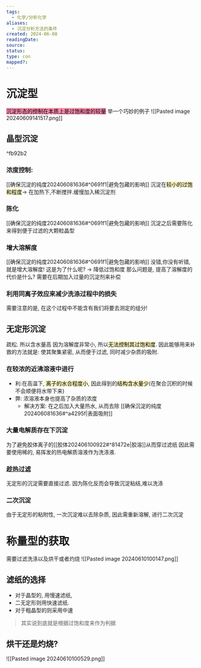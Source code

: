 ```yaml
---
tags:
  - 化学/分析化学
aliases:
  - 沉淀分析方法的条件
created: 2024-06-08
readingDate: 
source: 
status: 
type: con
mapped?:
---
```

# 沉淀型
<mark style="background: #FF5582A6;">沉淀形态的控制在本质上是过饱和度的较量</mark>
举一个巧妙的例子
![[Pasted image 20240609141517.png]]


## 晶型沉淀
^fb92b2
### 浓度控制:
[[确保沉淀的纯度202406081636#^0691f1|避免包藏的影响]]
沉淀在<mark style="background: #FFF3A3A6;">较小的过饱和程度</mark>$\longrightarrow$ 在加热下,不断搅拌.缓慢加入稀沉淀剂
### 陈化
[[确保沉淀的纯度202406081636#^0691f1|避免包藏的影响]]
沉淀之后需要陈化来得到便于过滤的大颗粒晶型

### 增大溶解度
[[确保沉淀的纯度202406081636#^0691f1|避免包藏的影响]]
没错,你没有听错, 就是增大溶解度! 这是为了什么呢? $\longrightarrow$ 降低过饱和度
那么问题是, 提高了溶解度的代价是什么? 需要在后期加入过量的沉淀剂来补偿

### 利用同离子效应来减少洗涤过程中的损失
需要注意的是, 在这个过程中不能含有我们将要去测定的组分!

## 无定形沉淀
疏松. 所以含水量高
因为溶解度非常小, 所以<mark style="background: #FFF3A3A6;">无法控制其过饱和度</mark>. 因此能够用来补救的方法就是: 使其聚集紧密, 从而便于过滤, 同时减少杂质的吸附.

### 在较浓的近沸溶液中进行
- 利:在高温下,<mark style="background: #FFF3A3A6;"> 离子的水合程度小</mark>, 因此得到的<mark style="background: #FFF3A3A6;">结构含水量少</mark>(在聚合沉积的时候不会顺便将水带下来)
- 弊: 浓溶液本身也提高了杂质的浓度
	- 解决方案: 在之后加入大量热水, 从而去除 [[确保沉淀的纯度202406081636#^a4295f|表面吸附]] 

### 大量电解质存在下沉淀
为了避免胶体离子的[[胶体202406100922#^81472e|胶溶]]从而穿过滤纸
因此需要使用稀的, 易挥发的热电解质溶液作为洗涤液.
### 趁热过滤
无定形的沉淀需要直接过滤. 因为陈化反而会导致沉淀粘结,难以洗涤

### 二次沉淀
由于无定形的粘附性, 一次沉淀难以去除杂质, 因此需重新溶解, 进行二次沉淀


# 称量型的获取
需要过滤洗涤以及烘干或者灼烧
![[Pasted image 20240610100147.png]]
## 滤纸的选择
- 对于晶型的, 用慢速滤纸, 
- 二无定形则用快速滤纸.
- 对于粗晶型的则采用中速
>其实说到底就是根据过饱和度来作为判据

## 烘干还是灼烧?
![[Pasted image 20240610100529.png]]

